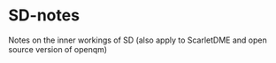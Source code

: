 # SD-notes
 
Notes on the inner workings of SD (also apply to ScarletDME and open source version of openqm)